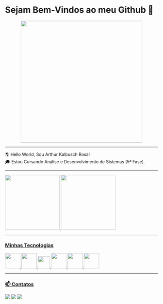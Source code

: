 # Sejam Bem-Vindos ao meu Github 👋

<center><img src= "https://media.tenor.com/i3lImBg2UEQAAAAM/scaler-create-impact.gif"
width=400px></center>

---
🌎 Hello World, Sou Arthur Kalbusch Rosa!<br>
🎓 Estou Cursando Análise e Desenvolvimento de Sistemas (5ª Fase).<br>

---

 <div>
   <a href="https://github.com/Arthurrosa1">
   <img height="180em" src="https://github-readme-stats.vercel.app/api?username=Arthurrosa1&show_icons=true&theme=tokyonight&include_all_commits=true&count_private=true"/>
   <img height="180em" src="https://github-readme-stats.vercel.app/api/top-langs/?username=Arthurrosa1&layout=compact&langs_count=6&theme=tokyonight"/>
</div>

----

 ### Minhas Tecnologias
 <p align="left">
 <img src="https://cdn.jsdelivr.net/gh/devicons/devicon@latest/icons/html5/html5-plain-wordmark.svg" width=50px>
 <img src="https://cdn.jsdelivr.net/gh/devicons/devicon@latest/icons/css3/css3-plain-wordmark.svg" width=50px>
 <img src="https://cdn.jsdelivr.net/gh/devicons/devicon@latest/icons/javascript/javascript-plain.svg" width=40px>
 <img src="https://cdn.jsdelivr.net/gh/devicons/devicon@latest/icons/python/python-original-wordmark.svg" width=50px>
 <img src="https://cdn.jsdelivr.net/gh/devicons/devicon@latest/icons/postgresql/postgresql-plain-wordmark.svg" width=50px>
 <img src="https://cdn.jsdelivr.net/gh/devicons/devicon@latest/icons/wordpress/wordpress-plain-wordmark.svg" width=50px>
</p>

---
### 📫 Contatos

<div> 
  <a href="https://www.instagram.com/arthur.kr_/" target="_blank"><img src="https://img.shields.io/badge/-Instagram-%23E4405F?style=for-the-badge&logo=instagram&logoColor=white" target="_blank"></a>
  <a href="https://www.linkedin.com/in/arthurkalbuschrosa/" target="_blank"><img src="https://img.shields.io/badge/-LinkedIn-%230077B5?style=for-the-badge&logo=linkedin&logoColor=white" target="_blank"></a>
  <a href = "mailto:arthurrosa3849@gmail.com"><img src="https://img.shields.io/badge/-Gmail-%23333?style=for-the-badge&logo=gmail&logoColor=white" target="_blank"></a>
</div>
